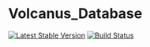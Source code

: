 Volcanus_Database
=================================================

[![Latest Stable Version](https://poser.pugx.org/volcanus/database/v/stable.png)](https://packagist.org/packages/volcanus/database)
[![Build Status](https://travis-ci.org/k-holy/volcanus-database.png?branch=master)](https://travis-ci.org/k-holy/volcanus-database)
